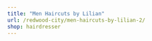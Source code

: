 ```yaml
---
title: "Men Haircuts by Lilian"
url: /redwood-city/men-haircuts-by-lilian-2/
shop: hairdresser
---
```

